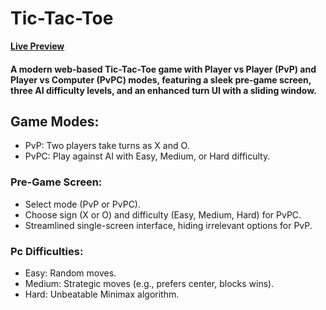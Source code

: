 # Tic-Tac-Toe
**[Live Preview]([https://](https://ziad-sabaah.github.io/TicTacToe/))**

#### A modern web-based Tic-Tac-Toe game with Player vs Player (PvP) and Player vs Computer (PvPC) modes, featuring a sleek pre-game screen, three AI difficulty levels, and an enhanced turn UI with a sliding window.


## Game Modes:

- PvP: Two players take turns as X and O.
- PvPC: Play against AI with Easy, Medium, or Hard difficulty.

### Pre-Game Screen:
- Select mode (PvP or PvPC).
- Choose sign (X or O) and difficulty (Easy, Medium, Hard) for PvPC.
- Streamlined single-screen interface, hiding irrelevant options for PvP.

### Pc Difficulties:
- Easy: Random moves.
- Medium: Strategic moves (e.g., prefers center, blocks wins).
- Hard: Unbeatable Minimax algorithm.